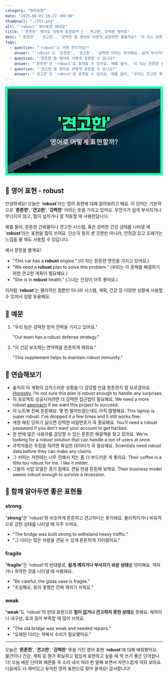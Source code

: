 ```yaml
---
category: "영어표현"
date: "2025-06-01 10:27 +09:00"
thumbnail: "./353.png"
alt: "'robust' 영어표현 썸네일"
title: "'튼튼한' 영어로 어떻게 표현할까 💪 - 견고한, 강력한 영어로"
desc: "'튼튼한', '견고한', '강력한'을 영어로 어떻게 표현하면 좋을까요? '이 차는 튼튼한 엔진을 가지고 있어요.', '우리는 견고한 계획이 필요해요.', '그녀는 건강이 아주 좋아요.' 등을 영어로 표현하는 법을 배워봅시다. 다양한 예문을 통해서 연습하고 본인의 표현으로 만들어 보세요."
faqs:
  - question: "'robust'는 어떤 뜻인가요?"
    answer: "'robust'는 '튼튼한', '견고한', '강력한'이라는 뜻이에요. 쉽게 부서지지 않고 힘이 넘치거나 잘 작동하는 상태를 표현할 때 사용해요."
  - question: "'튼튼한'을 영어로 어떻게 표현할 수 있나요?"
    answer: "'튼튼한'은 'robust'로 표현할 수 있어요. 예를 들어, '이 차는 튼튼한 엔진을 가지고 있어요.'는 'This car has a robust engine.'이라고 말해요."
  - question: "'견고한'을 영어로 어떻게 표현할 수 있나요?"
    answer: "'견고한'은 'robust'로 표현할 수 있어요. 예를 들어, '우리는 견고한 계획이 필요해요.'는 'We need a robust plan to solve this problem.'이라고 말해요."
---
```


!['robust' 영어표현 썸네일](./353.png)

## 🌟 영어 표현 - robust

안녕하세요! 오늘은 '**robust**'라는 영어 표현에 대해 알아보려고 해요. 이 단어는 기본적으로 '**튼튼한**', '**견고한**', '**강력한**' 이라는 뜻을 가지고 있어요. 무언가가 쉽게 부서지거나 무너지지 않고, 힘이 넘치거나 잘 작동할 때 사용한답니다.

예를 들어, 튼튼한 건축물이나 견고한 시스템, 혹은 강력한 건강 상태를 나타낼 때 '**robust**'라는 표현을 많이 쓰여요. 단순히 힘이 센 것뿐만 아니라, 안정감 있고 오래가는 느낌을 줄 때도 사용할 수 있답니다.

예시 문장을 볼게요!

- "This car has a **robust** engine." (이 차는 튼튼한 엔진을 가지고 있어요.)
- "We need a **robust** plan to solve this problem." (우리는 이 문제를 해결하기 위한 견고한 계획이 필요해요.)
- "She is in **robust** health." (그녀는 건강이 아주 좋아요.)

이처럼 '**robust**'는 물리적인 힘뿐만 아니라 시스템, 계획, 건강 등 다양한 상황에 사용할 수 있어서 정말 유용해요.

## 📖 예문

1. "우리 팀은 강력한 방어 전략을 가지고 있어요."

   "Our team has a robust defense strategy."

2. "이 건강 보조제는 면역력을 튼튼하게 해줘요."

   "This supplement helps to maintain robust immunity."

## 💬 연습해보기

<ul data-interactive-list>
  <li data-interactive-item>
    <span data-toggler>솔직히 이 계획이 갑작스러운 상황을 다 감당할 만큼 튼튼한지 잘 모르겠어요.</span>
    <span data-answer><a href="/blog/in-english/336.honestly/">Honestly</a>, I’m not sure this plan is robust enough to handle any surprises.</span>
  </li>
  <li data-interactive-item>
    <span data-toggler>이 프로젝트 성공시키려면 더 강력한 접근법이 필요해요.</span>
    <span data-answer>We need a more robust <a href="/blog/in-english/267.approach/">approach</a> if we want this project to succeed.</span>
  </li>
  <li data-interactive-item>
    <span data-toggler>이 노트북 진짜 튼튼해요. 몇 번 떨어뜨렸는데도 아직 멀쩡해요.</span>
    <span data-answer>This laptop is super robust. I’ve dropped it a few times and it still works fine.</span>
  </li>
  <li data-interactive-item>
    <span data-toggler>계정 해킹 당하기 싫으면 강력한 비밀번호가 꼭 필요해요.</span>
    <span data-answer>You’ll need a robust password if you don’t want your account to get hacked.</span>
  </li>
  <li data-interactive-item>
    <span data-toggler>한 번에 많은 사용자를 감당할 수 있는 튼튼한 해결책을 찾고 있어요.</span>
    <span data-answer>We’re looking for a robust solution that can handle a ton of users at once.</span>
  </li>
  <li data-interactive-item>
    <span data-toggler>과학자들은 주장을 하려면 확실한 데이터가 꼭 필요해요.</span>
    <span data-answer>Scientists need robust data before they can make any claims.</span>
  </li>
  <li data-interactive-item>
    <span data-toggler>그 커피는 저한테는 너무 진해서 저는 좀 더 부드러운 게 좋아요.</span>
    <span data-answer>Their coffee is a little too robust for me. I like it milder.</span>
  </li>
  <li data-interactive-item>
    <span data-toggler>그들의 사업 모델은 경기 침체도 견딜 만큼 튼튼해 보여요.</span>
    <span data-answer>Their business model seems robust enough to survive a recession.</span>
  </li>
</ul>

## 🤝 함께 알아두면 좋은 표현들

### strong

"**strong**"은 'robust'와 비슷하게 튼튼하고 견고하다는 뜻이에요. 물리적이거나 비유적으로 강한 상태를 나타낼 때 자주 쓰여요.

- "The bridge was built strong to withstand heavy traffic."
- "그 다리는 많은 차량을 견딜 수 있게 튼튼하게 지어졌어요."

### fragile

"**fragile**"은 'robust'의 반대말로, **쉽게 깨지거나 부서지기 쉬운 상태**를 의미해요. 약하거나 취약한 것을 나타낼 때 사용돼요.

- "Be careful, the glass vase is fragile."
- "조심해요, 유리 꽃병은 진짜 깨지기 쉬워요."

### weak

"**weak**"도 'robust'의 반대 표현으로 **힘이 없거나 견고하지 못한 상태**를 뜻해요. 체력이나 내구성, 효과 등이 부족할 때 많이 쓰여요.

- "The old bridge was weak and needed repairs."
- "오래된 다리는 약해서 수리가 필요했어요."

---

오늘은 '**튼튼한**', '**견고한**', '**강력한**' 뜻을 가진 영어 표현 '**robust**'에 대해 배워봤어요. 물건이나 건강, 계획 등 뭔가 확실하고 힘있게 표현하고 싶을 때 딱 쓰기 좋은 단어랍니다! 오늘 배운 단어와 예문들 꼭 소리 내서 여러 번 말해 보면서 자연스럽게 익혀 보아요. 다음에도 더 재미있고 유익한 영어 표현으로 찾아 올게요! 감사합니다!
